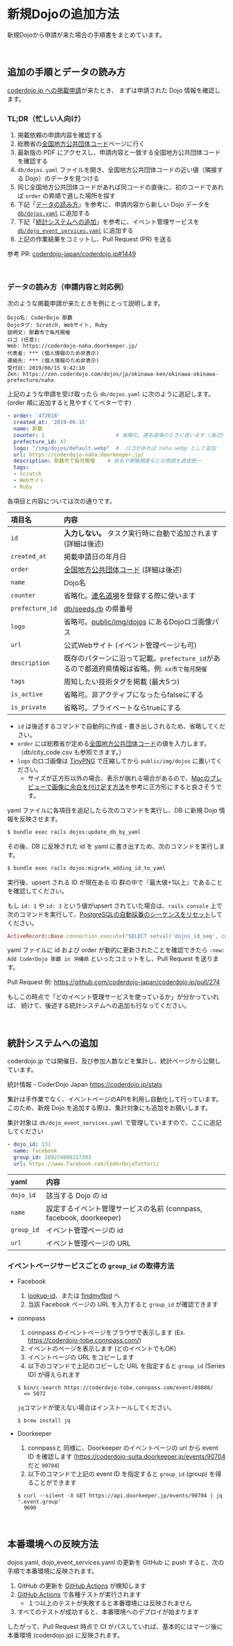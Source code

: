 # 新規Dojoの追加方法

新規Dojoから申請が来た場合の手順書をまとめています。

<br>

## 追加の手順とデータの読み方

[coderdojo.jp への掲載申請](https://coderdojo.jp/signup)が来たとき、
まずは申請された Dojo 情報を確認します。

### TL;DR（忙しい人向け）

1. 掲載依頼の申請内容を確認する
2. 総務省の[全国地方公共団体コード](https://www.soumu.go.jp/denshijiti/code.html)ページに行く
3. 最新版の PDF にアクセスし、申請内容と一致する全国地方公共団体コードを確認する
4. `db/dojos.yaml` ファイルを開き、全国地方公共団体コードの近い値（隣接する Dojo）のデータを見つける
5. 同じ全国地方公共団体コードがあれば同コードの直後に、初のコードであれば `order` の昇順で適した場所を探す
6. 下記「[データの読み方](#%E3%83%87%E3%83%BC%E3%82%BF%E3%81%AE%E8%AA%AD%E3%81%BF%E6%96%B9%E7%94%B3%E8%AB%8B%E5%86%85%E5%AE%B9%E3%81%A8%E5%AF%BE%E5%BF%9C%E4%BE%8B)」を参考に、申請内容から新しい Dojo データを [`db/dojos.yaml`](https://github.com/coderdojo-japan/coderdojo.jp/blob/main/db/dojos.yaml) に追加する
7. 下記「[統計システムへの追加](#%E7%B5%B1%E8%A8%88%E3%82%B7%E3%82%B9%E3%83%86%E3%83%A0%E3%81%B8%E3%81%AE%E8%BF%BD%E5%8A%A0)」を参考に、イベント管理サービスを [`db/dojo_event_services.yaml`](https://github.com/coderdojo-japan/coderdojo.jp/blob/main/db/dojo_event_services.yaml) に追加する
8. 上記の作業結果をコミットし、Pull Request (PR) を送る

参考 PR: [coderdojo-japan/coderdojo.jp#1449](https://github.com/coderdojo-japan/coderdojo.jp/pull/1449)

<br>

### データの読み方（申請内容と対応例）

次のような掲載申請が来たときを例にとって説明します。

```
Dojo名: CoderDojo 那覇
Dojoタグ: Scratch, Webサイト, Ruby
説明文: 那覇市で毎月開催
ロゴ (任意): 
Web: https://coderdojo-naha.doorkeeper.jp/
代表者: *** (個人情報のため非表示)
連絡先: *** (個人情報のため非表示)
受付日: 2019/06/15 9:42:10
Zen: https://zen.coderdojo.com/dojos/jp/okinawa-ken/okinawa-okinawa-prefecture/naha
```

上記のような申請を受け取ったら `db/dojos.yaml` に次のように追記します。   
(order 順に追加すると見やすくてベターです)


```yaml
- order: '472018'
  created_at: '2019-06-15'
  name: 那覇
  counter: 1                       # 省略化。連名道場のときに使います (後述)
  prefecture_id: 47
  logo: "/img/dojos/default.webp"  #  ロゴがあれば naha.webp として追加
  url: https://coderdojo-naha.doorkeeper.jp/
  description: 那覇市で毎月開催    # 県名や開催頻度などの用語を適宜統一
  tags:
  - Scratch
  - Webサイト
  - Ruby
```

各項目と内容については次の通りです。

| 項目名 | 内容 |
|:---|:---|
| `id` | **入力しない。** タスク実行時に自動で追加されます (詳細は後述) |
| `created_at` | 掲載申請日の年月日 |
| `order` | [全国地方公共団体コード](http://www.soumu.go.jp/denshijiti/code.html) (詳細は後述) |
| `name` | Dojo名 |
| `counter` | 省略化。[連名道場](https://github.com/coderdojo-japan/coderdojo.jp/issues/610)を登録する際に使います |
| `prefecture_id` | [db/seeds.rb](https://github.com/coderdojo-japan/coderdojo.jp/blob/main/db/seeds.rb) の県番号 |
| `logo` | 省略可。[public/img/dojos](https://github.com/coderdojo-japan/coderdojo.jp/tree/main/public/img/dojos) にあるDojoロゴ画像パス |
| `url` | 公式Webサイト (イベント管理ページも可) |
| `description` | 既存のパターンに沿って記載。`prefecture_id`があるので都道府県情報は省略。例: `xx市で毎月開催` |
| `tags` | 周知したい技術タグを掲載 (最大5つ) |
| `is_active` | 省略可。非アクティブになったらfalseにする |
| `is_private` | 省略可。プライベートならtrueにする |


- `id` は後述するコマンドで自動的に作成・書き出しされるため、省略してください。
- `order` には総務省が定める[全国地方公共団体コード](http://www.soumu.go.jp/denshijiti/code.html)の値を入力します。（db/city_code.csv も参照できます。）
- `logo` のロゴ画像は [TinyPNG](https://tinypng.com/) で圧縮してから `public/img/dojos` に置いてください。
  - サイズが正方形以外の場合、表示が崩れる場合があるので、[Macのプレビューで画像に余白を付け足す方法](http://teapipin.blog10.fc2.com/blog-entry-913.html)を参考に正方形にすると良さそうです。

yaml ファイルに各項目を追記したら次のコマンドを実行し、DB に新規 Dojo 情報を反映させます。

```bash
$ bundle exec rails dojos:update_db_by_yaml
```

その後、DB に反映された id を yaml に書き出すため、次のコマンドを実行します。

```bash
$ bundle exec rails dojos:migrate_adding_id_to_yaml
```

実行後、upsert される ID が現在ある ID 群の中で『最大値+1以上』であることを確認してください。

もし `id: 1` や `id: 3` という値がupsert されていた場合は、`rails console` 上で次のコマンドを実行して、[PostgreSQLの自動採番のシーケンスをリセット](https://github.com/coderdojo-japan/coderdojo.jp/commit/06dce309ac40df13b866d0d5809a652f224fdb7c#r33355507)してください。

```ruby
ActiveRecord::Base.connection.execute("SELECT setval('dojos_id_seq', coalesce((SELECT MAX(id)+1 FROM dojos), 1), false)")
```

yaml ファイルに id および order が動的に更新されたことを確認できたら `:new: Add CoderDojo 那覇 in 沖縄県` といったコミットをし、Pull Request を送ります。

Pull Request 例: https://github.com/coderdojo-japan/coderdojo.jp/pull/274

もしこの時点で「どのイベント管理サービスを使っているか」が分かっていれば、
続けて、後述する統計システムへの追加も行なってください。

<br>

## 統計システムへの追加

coderdojo.jp では開催日、及び参加人数などを集計し、統計ページから公開しています。

統計情報 - CoderDojo Japan
https://coderdojo.jp/stats

集計は手作業でなく、イベントページのAPIを利用し自動化して行っています。   
このため、新規 Dojo を追加する際は、集計対象にも追加をお願いします。

集計対象は `db/dojo_event_services.yaml` で管理していますので、ここに追記してください

```yaml
- dojo_id: 131
  name: facebook
  group_id: 209274086317393
  url: https://www.facebook.com/CoderDojoTottori/
```

|yaml|内容|
|:---|:---|
| `dojo_id` | 該当する Dojo の id |
| `name` | 設定するイベント管理サービスの名前 (connpass, facebook, doorkeeper) |
| `group_id` | イベント管理ページの id |
| `url` | イベント管理ページの URL |

### イベントページサービスごとの `group_id` の取得方法

- Facebook
  1. [lookup-id](https://lookup-id.com/#)、または [findmyfbid](https://findmyfbid.com/) へ
  2. 当該 Facebook ページの URL を入力すると `group_id` が確認できます
- connpass
  1. connpass のイベントページをブラウザで表示します (Ex. https://coderdojo-tobe.connpass.com/)
  2. イベントのページを表示します (どのイベントでもOK)
  3. イベントページの URL をコピーします
  4. 以下のコマンドで上記のコピーした URL を指定すると `group_id` (Series ID) が得えられます
  
  ```
  $ bin/c-search https://coderdojo-tobe.connpass.com/event/89808/
    => 5072
  ```
  `jq`コマンドが使えない場合はインストールしてください。

  ```
  $ brew install jq
  ```
  
- Doorkeeper
  1. connpassと 同様に、Doorkeeper のイベントページの url から event ID を確認します (https://coderdojo-suita.doorkeeper.jp/events/90704 だと `90704`)
  2. 以下のコマンドで上記の event ID を指定すると `group_id` (group) を得ることができます
  
  ```
  $ curl --silent -X GET https://api.doorkeeper.jp/events/90704 | jq '.event.group'
    9690
  ```

<br>

## 本番環境への反映方法

dojos.yaml, dojo_event_services.yaml の更新を GitHub に push すると、次の手順で本番環境に反映されます。

1. GitHub の更新を [GitHub Actions](https://github.com/coderdojo-japan/coderdojo.jp/actions) が検知します
1. [GitHub Actions](https://github.com/coderdojo-japan/coderdojo.jp/actions) で各種テストが実行されます
   - １つ以上のテストが失敗すると本番環境には反映されません
1. すべてのテストが成功すると、本番環境へのデプロイが始まります

したがって、Pull Request 時点で CI がパスしていれば、基本的にはマージ後に本番環境 (coderdojo.jp) に反映されます。
